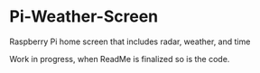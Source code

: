 # Pi-Weather-Screen
Raspberry Pi home screen that includes radar, weather, and time


Work in progress, when ReadMe is finalized so is the code.
